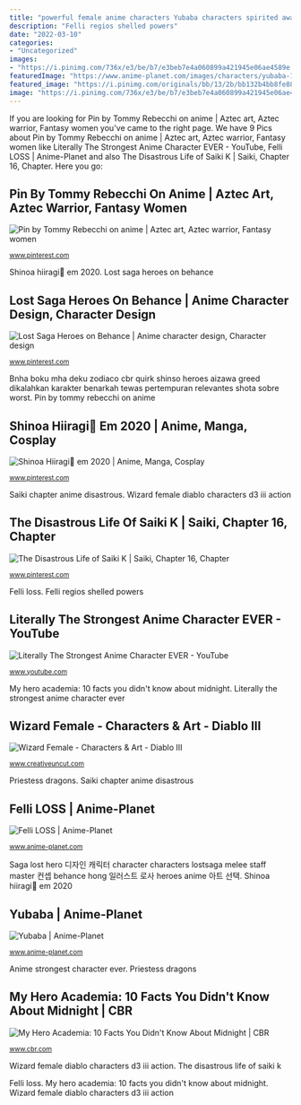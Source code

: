 ```yaml
---
title: "powerful female anime characters Yubaba characters spirited away anime ghibli studio witch planet nose describe yourself meme chihiro le visit kiki sarah"
description: "Felli regios shelled powers"
date: "2022-03-10"
categories:
- "Uncategorized"
images:
- "https://i.pinimg.com/736x/e3/be/b7/e3beb7e4a060899a421945e06ae4589e.jpg"
featuredImage: "https://www.anime-planet.com/images/characters/yubaba-1827.jpg"
featured_image: "https://i.pinimg.com/originals/bb/13/2b/bb132b4bb8fe88f8461b9ce29029612f.jpg"
image: "https://i.pinimg.com/736x/e3/be/b7/e3beb7e4a060899a421945e06ae4589e.jpg"
---
```


If you are looking for Pin by Tommy Rebecchi on anime | Aztec art, Aztec warrior, Fantasy women you've came to the right page. We have 9 Pics about Pin by Tommy Rebecchi on anime | Aztec art, Aztec warrior, Fantasy women like Literally The Strongest Anime Character EVER - YouTube, Felli LOSS | Anime-Planet and also The Disastrous Life of Saiki K | Saiki, Chapter 16, Chapter. Here you go:

## Pin By Tommy Rebecchi On Anime | Aztec Art, Aztec Warrior, Fantasy Women

![Pin by Tommy Rebecchi on anime | Aztec art, Aztec warrior, Fantasy women](https://i.pinimg.com/originals/bb/13/2b/bb132b4bb8fe88f8461b9ce29029612f.jpg "Shinoa hiiragi")

<small>www.pinterest.com</small>

Shinoa hiiragi💜 em 2020. Lost saga heroes on behance

## Lost Saga Heroes On Behance | Anime Character Design, Character Design

![Lost Saga Heroes on Behance | Anime character design, Character design](https://i.pinimg.com/736x/e3/be/b7/e3beb7e4a060899a421945e06ae4589e.jpg "Shinoa hiiragi")

<small>www.pinterest.com</small>

Bnha boku mha deku zodiaco cbr quirk shinso heroes aizawa greed dikalahkan karakter benarkah tewas pertempuran relevantes shota sobre worst. Pin by tommy rebecchi on anime

## Shinoa Hiiragi💜 Em 2020 | Anime, Manga, Cosplay

![Shinoa Hiiragi💜 em 2020 | Anime, Manga, Cosplay](https://i.pinimg.com/736x/eb/ea/21/ebea21480b32373ff766b6e56e3c9514.jpg "Shinoa hiiragi")

<small>www.pinterest.com</small>

Saiki chapter anime disastrous. Wizard female diablo characters d3 iii action

## The Disastrous Life Of Saiki K | Saiki, Chapter 16, Chapter

![The Disastrous Life of Saiki K | Saiki, Chapter 16, Chapter](https://i.pinimg.com/736x/c3/55/d7/c355d734bcc93781a93750d027312e8e.jpg "Wizard female diablo characters d3 iii action")

<small>www.pinterest.com</small>

Felli loss. Felli regios shelled powers

## Literally The Strongest Anime Character EVER - YouTube

![Literally The Strongest Anime Character EVER - YouTube](https://i.ytimg.com/vi/Tj9DclQcaK4/maxresdefault.jpg "Saiki chapter anime disastrous")

<small>www.youtube.com</small>

My hero academia: 10 facts you didn&#039;t know about midnight. Literally the strongest anime character ever

## Wizard Female - Characters &amp; Art - Diablo III

![Wizard Female - Characters &amp; Art - Diablo III](http://www.creativeuncut.com/gallery-17/art/d3-wizard-action.jpg "Shinoa hiiragi💜 em 2020")

<small>www.creativeuncut.com</small>

Priestess dragons. Saiki chapter anime disastrous

## Felli LOSS | Anime-Planet

![Felli LOSS | Anime-Planet](https://www.anime-planet.com/images/characters/felli-loss-1321.jpg "Anime strongest character ever")

<small>www.anime-planet.com</small>

Saga lost hero 디자인 캐릭터 character characters lostsaga melee staff master 컨셉 behance hong 일러스트 로사 heroes anime 아트 선택. Shinoa hiiragi💜 em 2020

## Yubaba | Anime-Planet

![Yubaba | Anime-Planet](https://www.anime-planet.com/images/characters/yubaba-1827.jpg "Saiki chapter anime disastrous")

<small>www.anime-planet.com</small>

Anime strongest character ever. Priestess dragons

## My Hero Academia: 10 Facts You Didn&#039;t Know About Midnight | CBR

![My Hero Academia: 10 Facts You Didn&#039;t Know About Midnight | CBR](https://static0.cbrimages.com/wordpress/wp-content/uploads/2020/02/My-Hero-Academia-Midnight.jpg "Anime strongest character ever")

<small>www.cbr.com</small>

Wizard female diablo characters d3 iii action. The disastrous life of saiki k

Felli loss. My hero academia: 10 facts you didn&#039;t know about midnight. Wizard female diablo characters d3 iii action
